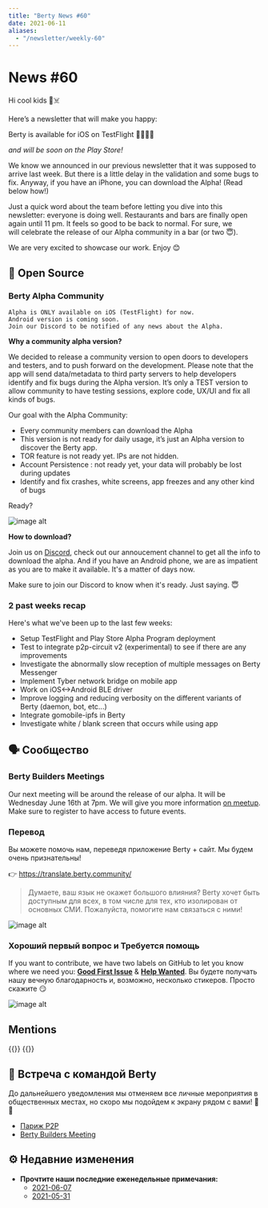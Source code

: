 ```yaml
---
title: "Berty News #60"
date: 2021-06-11
aliases:
  - "/newsletter/weekly-60"
---
```


# News #60

Hi cool kids 🏴☠️

Here’s a newsletter that will make you happy:

Berty is available for iOS on TestFlight 🤩🤩🤩🤩

_and will be soon on the Play Store!_ 


We know we announced in our previous newsletter that it was supposed to arrive last week. But there is a little delay in the validation and some bugs to fix. Anyway, if you have an iPhone, you can download the Alpha! (Read below how!)


Just a quick word about the team before letting you dive into this newsletter: everyone is doing well. Restaurants and bars are finally open again until 11 pm. It feels so good to be back to normal. For sure, we will celebrate the release of our Alpha community in a bar (or two 😇).

We are very excited to showcase our work. Enjoy 😊


## 🚀 Open Source

### Berty Alpha Community

    Alpha is ONLY available on iOS (TestFlight) for now.
    Android version is coming soon.
    Join our Discord to be notified of any news about the Alpha.

**Why a community alpha version?**

We decided to release a community version to open doors to developers and testers, and to push forward on the development. Please note that the app will send data/metadata to third party servers to help developers identify and fix bugs during the Alpha version. It’s only a TEST version to allow community to have testing sessions, explore code,  UX/UI and fix all kinds of bugs.

Our goal with the Alpha Community:
* Every community members can download the Alpha
* This version is not ready for daily usage, it’s just an Alpha version to discover the Berty app.
* TOR feature is not ready yet. IPs are not hidden.
* Account Persistence : not ready yet, your data will probably be lost during updates
* Identify and fix crashes, white screens, app freezes and any other kind of bugs

Ready?


![image alt](https://media.giphy.com/media/XHjniwBKPxhnykNYno/source.gif)

**How to download?**

Join us on [Discord](https://crpt.fyi/berty-discord), check out our annoucement channel to get all the info to download the alpha. And if you have an Android phone, we are as impatient as you are to make it available. It's a matter of days now.

Make sure to join our Discord to know when it's ready. Just saying. 😇



### 2 past weeks recap

Here's what we've been up to the last few weeks:
* Setup TestFlight and Play Store Alpha Program deployment
* Test to integrate p2p-circuit v2 (experimental) to see if there are any improvements
* Investigate the abnormally slow reception of multiple messages on Berty Messenger
* Implement Tyber network bridge on mobile app
* Work on iOS<->Android BLE driver
* Improve logging and reducing verbosity on the different variants of Berty (daemon, bot, etc...)
* Integrate gomobile-ipfs in Berty
* Investigate white / blank screen that occurs while using app



## 🗣️ Сообщество


### Berty Builders Meetings

Our next meeting will be around the release of our alpha. It will be Wednesday June 16th at 7pm. We will give you more information [on meetup](https://www.meetup.com/berty-hq). Make sure to register to have access to future events.



### Перевод

Вы можете помочь нам, переведя приложение Berty + сайт. Мы будем очень признательны!

👉 https://translate.berty.community/

> Думаете, ваш язык не окажет большого влияния? Berty хочет быть доступным для всех, в том числе для тех, кто изолирован от основных СМИ. Пожалуйста, помогите нам связаться с ними!

![image alt](https://media.giphy.com/media/26BRDvCpnEukGhmHC/giphy.gif)

### Хороший первый вопрос и Требуется помощь

If you want to contribute, we have two labels on GitHub to let you know where we need you: [**Good First Issue**](https://github.com/issues?q=is%3Aissue+is%3Aopen+org%3Aberty+label%3A%22good+first+issue%22+sort%3Aupdated-desc) & [**Help Wanted**](https://github.com/issues?q=is%3Aissue+is%3Aopen+org%3Aberty+label%3A%22help+wanted%22+sort%3Aupdated-desc+). Вы будете получать нашу вечную благодарность и, возможно, несколько стикеров. Просто скажите 😏

![image alt](https://media.giphy.com/media/14jQC2AONxNBHq/giphy.gif)

## Mentions


{{<tweet id="1400473248605802497">}}
{{<tweet id="1396832729874980870">}}



## 🎉 Встреча с командой Berty

До дальнейшего уведомления мы отменяем все личные мероприятия в общественных местах, но скоро мы подойдем к экрану рядом с вами! 🚧🚧

* [Париж P2P](https://p2p.paris/)
* [Berty Builders Meeting](https://www.meetup.com/berty-hq/)

## ⚙️ Недавние изменения

* **Прочтите наши последние еженедельные примечания:**
    * [2021-06-07](https://github.com/berty/community/blob/master/meeting-notes/2021/Q2/2021-06-07--staff-team-weekly-sync.md)
    * [2021-05-31](https://github.com/berty/community/blob/master/meeting-notes/2021/Q2/2021-05-31--staff-team-weekly-sync.md)


